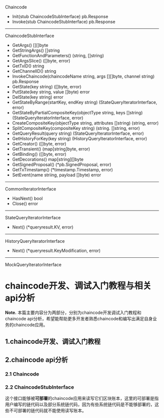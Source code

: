 Chaincode

+ Init(stub ChaincodeStubInterface) pb.Response
+ Invoke(stub ChaincodeStubInterface) pb.Response

---

ChaincodeStubInterface

+ GetArgs() [][]byte
+ GetStringArgs() []string
+ GetFunctionAndParameters() (string, []string)
+ GetArgsSlice() ([]byte, error)
+ GetTxID() string
+ GetChannelID() string
+ InvokeChaincode(chaincodeName string, args [][]byte, channel string) pb.Response
+ GetState(key string) ([]byte, error)
+ PutState(key string, value []byte) error
+ DelState(key string) error
+ GetStateByRange(startKey, endKey string) (StateQueryIteratorInterface, error)
+ GetStateByPartialCompositeKey(objectType string, keys []string) (StateQueryIteratorInterface, error)
+ CreateCompositeKey(objectType string, attributes []string) (string, error)
+ SplitCompositeKey(compositeKey string) (string. []string, error)
+ GetQueryResult(query string) (StateQueryIteratorInterface, error)
+ GetHistoryForKey(key string) (HistoryQueryIteratorInterface, error)
+ GetCreator() ([]byte, error)
+ GetTransient() (map[string]byte, error)
+ GetBinding() ([]byte, error)
+ GetDecorations() map[string][]byte
+ GetSignedProposal() (*pb.SignedProposal, error)
+ GetTxTimestamp() (*timestamp.Timestamp, error)
+ SetEvent(name striing, payload []byte) error


---

CommonIteratorInterface

+ HasNext() bool
+ Close() error

---


StateQueryIteratorInterface

+ Next() (*queryresult.KV, error)


---


HistoryQueryIteratorInterface

+ Next() (*queryresult.KeyModification, error)


---


MockQueryIteratorInterface


# chaincode开发、调试入门教程与相关api分析

**Note.** 本篇主要内容分为两部分，分别为chaincode开发调试入门教程和chaincode api分析，希望能帮助更多开发者熟悉chaincode和编写出满足自身业务的chaincode应用。

## 1.chaincode开发、调试入门教程



## 2.chaincode api分析

### 2.1 Chaincode 



### 2.2 ChaincodeStubInterface 

这个接口能够被**可部署**的chaincode应用来读写它们区块账本，这里的可部署是指用户编写的链代码以及部分系统链代码，因为有些系统链代码是不能够部署的，这些不可部署的链代码就不能使用读写账本。





